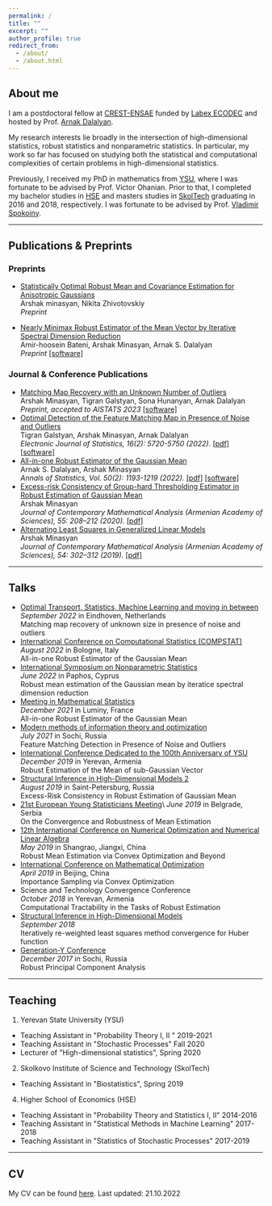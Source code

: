 ```yaml
---
permalink: /
title: ""
excerpt: ""
author_profile: true
redirect_from: 
  - /about/
  - /about.html
---
```

## About me 
I am a postdoctoral fellow at [CREST-ENSAE](https://www.ensae.fr/) funded by [Labex ECODEC](https://labex-ecodec.ensae.fr/) and hosted by Prof. [Arnak Dalalyan](https://adalalyan.github.io/).

My research interests lie broadly in the intersection of high-dimensional statistics, robust statistics and nonparametric statistics. In particular, my work so far has focused on studying both the statistical and computational complexities of certain problems in high-dimensional statistics.

Previously, I received my PhD in mathematics from [YSU](http://www.ysu.am/main/), where I was fortunate to be advised by Prof. Victor Ohanian. Prior to that, I completed my bachelor studies in [HSE](https://www.hse.ru/en/) and masters studies in [SkolTech](https://www.skoltech.ru/en/) graduating in 2016 and 2018, respectively. I was fortunate to be advised by Prof. [Vladimir Spokoiny](https://www.wias-berlin.de/people/spokoiny/?lang=0). 

--- 
## Publications & Preprints 


### Preprints 
- [Statistically Optimal Robust Mean and Covariance Estimation for Anisotropic Gaussians](https://pointguard0.github.io) \
Arshak minasyan, Nikita Zhivotovskiy \
*Preprint*

- [Nearly Minimax Robust Estimator of the Mean Vector by Iterative Spectral Dimension Reduction](https://arxiv.org/abs/2204.02323) \
Amir-hoosein Bateni, Arshak Minasyan, Arnak S. Dalalyan \
*Preprint* [[software]](https://pointguard0.github.io/files/SDR.zip)


### Journal & Conference Publications
- [Matching Map Recovery with an Unknown Number of Outliers](https://arxiv.org/abs/2210.13354) \
Arshak Minasyan, Tigran Galstyan, Sona Hunanyan, Arnak Dalalyan \
*Preprint, accepted to AISTATS 2023*
[[software]](https://pointguard0.github.io/files/software-matching.zip)
- [Optimal Detection of the Feature Matching Map in Presence of Noise and Outliers](https://projecteuclid.org/journals/electronic-journal-of-statistics/volume-16/issue-2/Optimal-detection-of-the-feature-matching-map-in-presence-of/10.1214/22-EJS2076.full) \
Tigran Galstyan, Arshak Minasyan, Arnak Dalalyan \
*Electronic Journal of Statistics, 16(2): 5720-5750 (2022).* 
[[pdf]](https://pointguard0.github.io/files/ejs-version.pdf) [[software]](https://pointguard0.github.io/)
- [All-in-one Robust Estimator of the Gaussian Mean](https://projecteuclid.org/journals/annals-of-statistics/volume-50/issue-2/All-in-one-robust-estimator-of-the-Gaussian-mean/10.1214/21-AOS2145.full) \
Arnak S. Dalalyan, Arshak Minasyan \
*Annals of Statistics, Vol. 50(2): 1193-1219 (2022).*
[[pdf]](https://pointguard0.github.io/files/21-AOS2145.pdf) [[software]](https://pointguard0.github.io/files/all-in-one-robust.zip)
- [Excess-risk Consistency of Group-hard Thresholding Estimator in Robust Estimation of Gaussian Mean](https://link.springer.com/article/10.3103/S1068362320030073) \
Arshak Minasyan \
*Journal of Contemporary Mathematical Analysis (Armenian Academy of Sciences), 55: 208–212 (2020).* 
[[pdf]](https://pointguard0.github.io)
- [Alternating Least Squares in Generalized Linear Models](https://link.springer.com/article/10.3103/S1068362319050078) \
Arshak Minasyan \
*Journal of Contemporary Mathematical Analysis (Armenian Academy of Sciences), 54: 302–312 (2019).*
[[pdf]](https://pointguard0.github.io)

---
## Talks 
- [Optimal Transport, Statistics, Machine Learning and moving in between](https://www.eurandom.tue.nl/event/workshop-yes-optimal-transport-statistics-machine-learning-and-moving-in-between/)\
*September 2022* in Eindhoven, Netherlands \
Matching map recovery of unknown size in presence of noise and outliers
- [International Conference on Computational Statistics (COMPSTAT)](http://www.compstat2022.org/)\
*August 2022* in Bologne, Italy \
All-in-one Robust Estimator of the Gaussian Mean
- [International Symposium on Nonparametric Statistics](http://cyprusconferences.org/isnps2022/)\
*June 2022* in Paphos, Cyprus \
Robust mean estimation of the Gaussian mean by iteratice spectral dimension reduction
- [Meeting in Mathematical Statistics](https://conferences.cirm-math.fr/2581.html)\
*December 2021* in Luminy, France \
All-in-one Robust Estimator of the Gaussian Mean
- [Modern methods of information theory and optimization](https://sochisirius.ru/obuchenie/graduates/smena928/4472)\
*July 2021* in Sochi, Russia \
Feature Matching Detection in Presence of Noise and Outliers
- [International Conference Dedicated to the 100th Anniversary of YSU](https://dokumen.tips/documents/programme-ysuam-ysu-sss-6th-international-conference-dedicated-to-the-100th-anniversary.html)\
*December 2019* in Yerevan, Armenia \
Robust Estimation of the Mean of sub-Gaussian Vector
- [Structural Inference in High-Dimensional Models 2](https://cs.hse.ru/hdilab/sihdm/2019/)\
*August 2019* in Saint-Petersburg, Russia \
Excess-Risk Consistency in Robust Estimation of Gaussian Mean
- [21st European Young Statisticians Meeting](http://www.eysm2019.matf.bg.ac.rs/#:~:text=THE%20EUROPEAN%20YOUNG%20STATISTICIANS%20MEETINGS&text=The%20idea%20of%20the%20meeting,probability%20theory%20to%20applied%20statistics.)\
*June 2019* in Belgrade, Serbia \
On the Convergence and Robustness of Mean Estimation
- [12th International Conference on Numerical Optimization and Numerical Linear Algebra](http://lsec.cc.ac.cn/~icnonla19/)\
*May 2019* in Shangrao, Jiangxi, China \
Robust Mean Estimation via Convex Optimization and Beyond
- [International Conference on Mathematical Optimization](http://smc2019.csp.escience.cn/dct/page/1)\
*April 2019* in Beijing, China \
Importance Sampling via Convex Optimization
- Science and Technology Convergence Conference\
*October 2018* in Yerevan, Armenia \
Computational Tractability in the Tasks of Robust Estimation
- [Structural Inference in High-Dimensional Models]()\
*September 2018* \
Iteratively re-weighted least squares method convergence for Huber function
- [Generation-Y Conference](https://www.skoltech.ru/en/2017/10/young-scientists-flock-to-sochi-for-gen-y-conference/)\
*December 2017* in Sochi, Russia \
Robust Principal Component Analysis

---
## Teaching

1. Yerevan State University (YSU)
- Teaching Assistant in "Probability Theory I, II " 2019-2021
- Teaching Assistant in "Stochastic Processes" Fall 2020
- Lecturer of "High-dimensional statistics", Spring 2020
2. Skolkovo Institute of Science and Technology (SkolTech)
- Teaching Assistant in "Biostatistics", Spring 2019
4. Higher School of Economics (HSE)
- Teaching Assistant in "Probability Theory and Statistics I, II" 2014-2016
- Teaching Assistant in "Statistical Methods in Machine Learning" 2017-2018
- Teaching Assistant in "Statistics of Stochastic Processes" 2017-2019

---
## CV

My CV can be found [here](https://pointguard0.github.io/files/minasyan_cv.pdf). Last updated: 21.10.2022
